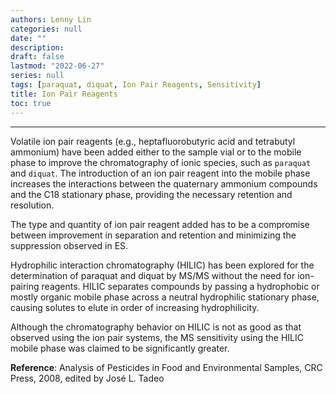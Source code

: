 ```yaml
---
authors: Lenny Lin
categories: null
date: ""
description: 
draft: false
lastmod: "2022-06-27"
series: null
tags: [paraquat, diquat, Ion Pair Reagents, Sensitivity]
title: Ion Pair Reagents
toc: true
---
```




<!--more-->
---

Volatile ion pair reagents (e.g., heptafluorobutyric acid and tetrabutyl ammonium) have been added either to the sample vial or to the mobile phase to improve the chromatography of ionic species, such as `paraquat` and `diquat`.  The introduction of an ion pair reagent into the mobile phase increases the interactions between the quaternary ammonium compounds and the C18 stationary phase, providing the necessary retention and resolution.   

The type and quantity of ion pair reagent added has to be a compromise between improvement in separation and retention and minimizing the suppression observed in ES.   

Hydrophilic interaction chromatography (HILIC) has been explored for the determination of paraquat and diquat by MS/MS without the need for ion-pairing reagents. HILIC separates compounds by passing a hydrophobic or mostly organic mobile phase across a neutral hydrophilic stationary phase, causing solutes to elute in order of increasing hydrophilicity.  

Although the chromatography behavior on HILIC is not as good as that observed using the ion pair systems, the MS sensitivity using the HILIC mobile phase was claimed to be significantly greater. 

**Reference**: Analysis of Pesticides in Food and Environmental Samples, CRC Press, 2008, edited by Jos&eacute; L. Tadeo
